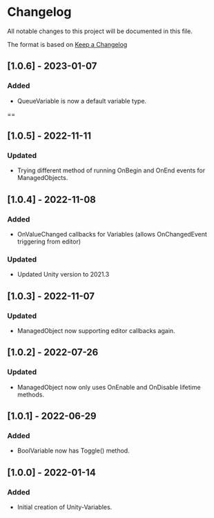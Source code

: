 # Changelog
All notable changes to this project will be documented in this file.

The format is based on [Keep a Changelog](https://keepachangelog.com/en/1.0.0/)

## [1.0.6] - 2023-01-07
### Added
- QueueVariable is now a default variable type.

==
## [1.0.5] - 2022-11-11
### Updated
- Trying different method of running OnBegin and OnEnd events for ManagedObjects.

## [1.0.4] - 2022-11-08
### Added
- OnValueChanged callbacks for Variables (allows OnChangedEvent triggering from editor)
### Updated
- Updated Unity version to 2021.3

## [1.0.3] - 2022-11-07
### Updated
- ManagedObject now supporting editor callbacks again.

## [1.0.2] - 2022-07-26
### Updated
- ManagedObject now only uses OnEnable and OnDisable lifetime methods.

## [1.0.1] - 2022-06-29
### Added
- BoolVariable now has Toggle() method.

## [1.0.0] - 2022-01-14
### Added
- Initial creation of Unity-Variables.